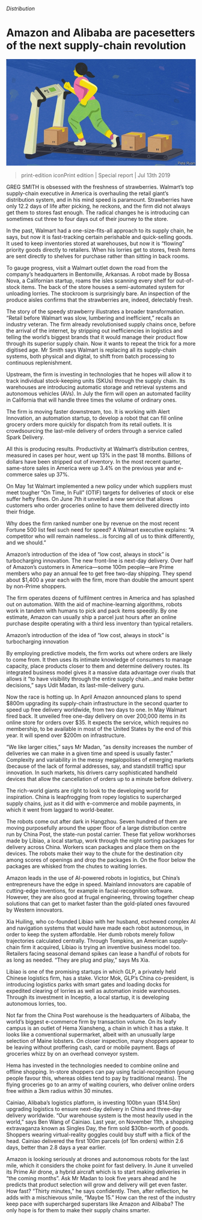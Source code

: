 ###### Distribution

# Amazon and Alibaba are pacesetters of the next supply-chain revolution 

![image](images/20190713_SRD003_0.jpg) 

> print-edition iconPrint edition | Special report | Jul 13th 2019 

GREG SMITH is obsessed with the freshness of strawberries. Walmart’s top supply-chain executive in America is overhauling the retail giant’s distribution system, and in his mind speed is paramount. Strawberries have only 12.2 days of life after picking, he reckons, and the firm did not always get them to stores fast enough. The radical changes he is introducing can sometimes cut three to four days out of their journey to the store. 

In the past, Walmart had a one-size-fits-all approach to its supply chain, he says, but now it is fast-tracking certain perishable and quick-selling goods. It used to keep inventories stored at warehouses, but now it is “flowing” priority goods directly to retailers. When his lorries get to stores, fresh items are sent directly to shelves for purchase rather than sitting in back rooms. 

To gauge progress, visit a Walmart outlet down the road from the company’s headquarters in Bentonville, Arkansas. A robot made by Bossa Nova, a Californian startup, roams the isles scanning every shelf for out-of-stock items. The back of the store houses a semi-automated system for unloading lorries. The stockroom is surprisingly bare. An inspection of the produce aisles confirms that the strawberries are, indeed, delectably fresh. 

The story of the speedy strawberry illustrates a broader transformation. “Retail before Walmart was slow, lumbering and inefficient,” recalls an industry veteran. The firm already revolutionised supply chains once, before the arrival of the internet, by stripping out inefficiencies in logistics and telling the world’s biggest brands that it would manage their product flow through its superior supply chain. Now it wants to repeat the trick for a more digitised age. Mr Smith says Walmart is replacing all its supply-chain systems, both physical and digital, to shift from batch processing to continuous replenishment. 

Upstream, the firm is investing in technologies that he hopes will allow it to track individual stock-keeping units (SKUs) through the supply chain. Its warehouses are introducing automatic storage and retrieval systems and autonomous vehicles (AVs). In July the firm will open an automated facility in California that will handle three times the volume of ordinary ones. 

The firm is moving faster downstream, too. It is working with Alert Innovation, an automation startup, to develop a robot that can fill online grocery orders more quickly for dispatch from its retail outlets. It is crowdsourcing the last-mile delivery of orders through a service called Spark Delivery. 

All this is producing results. Productivity at Walmart’s distribution centres, measured in cases per hour, went up 13% in the past 18 months. Billions of dollars have been stripped out of inventory. In the most recent quarter, same-store sales in America were up 3.4% on the previous year and e-commerce sales up 37%. 

On May 1st Walmart implemented a new policy under which suppliers must meet tougher “On Time, In Full” (OTIF) targets for deliveries of stock or else suffer hefty fines. On June 7th it unveiled a new service that allows customers who order groceries online to have them delivered directly into their fridge. 

Why does the firm ranked number one by revenue on the most recent Fortune 500 list feel such need for speed? A Walmart executive explains: “A competitor who will remain nameless…is forcing all of us to think differently, and we should.” 

Amazon’s introduction of the idea of “low cost, always in stock” is turbocharging innovation. The new front-line is next-day delivery. Over half of Amazon’s customers in America—some 100m people—are Prime members who pay an annual fee to get free two-day shipping. They spend about $1,400 a year each with the firm, more than double the amount spent by non-Prime shoppers. 

The firm operates dozens of fulfilment centres in America and has splashed out on automation. With the aid of machine-learning algorithms, robots work in tandem with humans to pick and pack items speedily. By one estimate, Amazon can usually ship a parcel just hours after an online purchase despite operating with a third less inventory than typical retailers. 

Amazon’s introduction of the idea of “low cost, always in stock” is turbocharging innovation 

By employing predictive models, the firm works out where orders are likely to come from. It then uses its intimate knowledge of consumers to manage capacity, place products closer to them and determine delivery routes. Its integrated business model gives it a massive data advantage over rivals that allows it “to have visibility through the entire supply chain…and make better decisions,” says Udit Madan, its last-mile-delivery guru. 

Now the race is hotting up. In April Amazon announced plans to spend $800m upgrading its supply-chain infrastructure in the second quarter to speed up free delivery worldwide, from two days to one. In May Walmart fired back. It unveiled free one-day delivery on over 200,000 items in its online store for orders over $35. It expects the service, which requires no membership, to be available in most of the United States by the end of this year. It will spend over $200m on infrastructure. 

“We like larger cities,” says Mr Madan, “as density increases the number of deliveries we can make in a given time and speed is usually faster.” Complexity and variability in the messy megalopolises of emerging markets (because of the lack of formal addresses, say, and standstill traffic) spur innovation. In such markets, his drivers carry sophisticated handheld devices that allow the cancellation of orders up to a minute before delivery. 

The rich-world giants are right to look to the developing world for inspiration. China is leapfrogging from ropey logistics to supercharged supply chains, just as it did with e-commerce and mobile payments, in which it went from laggard to world-beater. 

The robots come out after dark in Hangzhou. Seven hundred of them are moving purposefully around the upper floor of a large distribution centre run by China Post, the state-run postal carrier. These flat yellow workhorses made by Libiao, a local startup, work through the night sorting packages for delivery across China. Workers scan packages and place them on the devices. The robots make their way to the chute for the destination city among scores of openings and drop the packages in. On the floor below the packages are whisked from the chutes to waiting lorries. 

Amazon leads in the use of AI-powered robots in logistics, but China’s entrepreneurs have the edge in speed. Mainland innovators are capable of cutting-edge inventions, for example in facial-recognition software. However, they are also good at frugal engineering, throwing together cheap solutions that can get to market faster than the gold-plated ones favoured by Western innovators. 

Xia Huiling, who co-founded Libiao with her husband, eschewed complex AI and navigation systems that would have made each robot autonomous, in order to keep the system affordable. Her dumb robots merely follow trajectories calculated centrally. Through Tompkins, an American supply-chain firm it acquired, Libiao is trying an inventive business model too. Retailers facing seasonal demand spikes can lease a handful of robots for as long as needed. “They are plug and play,” says Ms Xia. 

Libiao is one of the promising startups in which GLP, a privately held Chinese logistics firm, has a stake. Victor Mok, GLP’s China co-president, is introducing logistics parks with smart gates and loading docks for expedited clearing of lorries as well as automation inside warehouses. Through its investment in Inceptio, a local startup, it is developing autonomous lorries, too. 

Not far from the China Post warehouse is the headquarters of Alibaba, the world’s biggest e-commerce firm by transaction volume. On its leafy campus is an outlet of Hema Xiansheng, a chain in which it has a stake. It looks like a conventional supermarket, albeit with an unusually large selection of Maine lobsters. On closer inspection, many shoppers appear to be leaving without proffering cash, card or mobile payment. Bags of groceries whizz by on an overhead conveyor system. 

Hema has invested in the technologies needed to combine online and offline shopping. In-store shoppers can pay using facial-recognition (young people favour this, whereas oldies tend to pay by traditional means). The flying groceries go to an army of waiting couriers, who deliver online orders free within a 3km radius within 30 minutes. 

Cainiao, Alibaba’s logistics platform, is investing 100bn yuan ($14.5bn) upgrading logistics to ensure next-day delivery in China and three-day delivery worldwide. “Our warehouse system is the most heavily used in the world,” says Ben Wang of Cainiao. Last year, on November 11th, a shopping extravaganza known as Singles Day, the firm sold $30bn-worth of goods. Shoppers wearing virtual-reality goggles could buy stuff with a flick of the head. Cainiao delivered the first 100m parcels (of 1bn orders) within 2.6 days, better than 2.8 days a year earlier. 

Amazon is looking seriously at drones and autonomous robots for the last mile, which it considers the choke point for fast delivery. In June it unveiled its Prime Air drone, a hybrid aircraft which is to start making deliveries in “the coming months”. Ask Mr Madan to look five years ahead and he predicts that product selection will grow and delivery will get even faster. How fast? “Thirty minutes,” he says confidently. Then, after reflection, he adds with a mischievous smile, “Maybe 15.” How can the rest of the industry keep pace with supercharged superstars like Amazon and Alibaba? The only hope is for them to make their supply chains smarter. 

